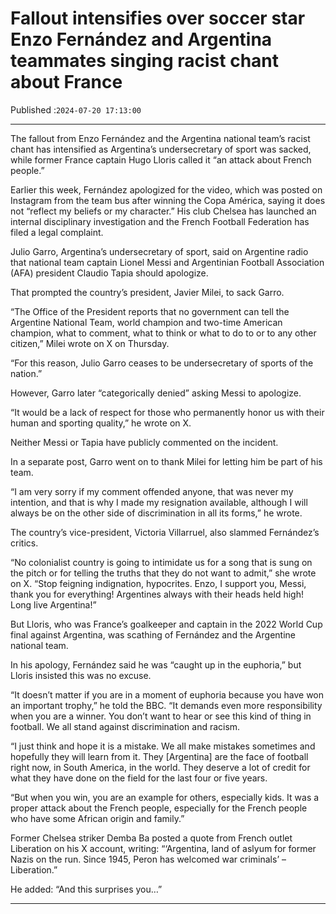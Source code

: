 # Fallout intensifies over soccer star Enzo Fernández and Argentina teammates singing racist chant about France

Published :`2024-07-20 17:13:00`

---

The fallout from Enzo Fernández and the Argentina national team’s racist chant has intensified as Argentina’s undersecretary of sport was sacked, while former France captain Hugo Lloris called it “an attack about French people.”

Earlier this week, Fernández apologized for the video, which was posted on Instagram from the team bus after winning the Copa América, saying it does not “reflect my beliefs or my character.” His club Chelsea has launched an internal disciplinary investigation and the French Football Federation has filed a legal complaint.

Julio Garro, Argentina’s undersecretary of sport, said on Argentine radio that national team captain Lionel Messi and Argentinian Football Association (AFA) president Claudio Tapia should apologize.

That prompted the country’s president, Javier Milei, to sack Garro.

“The Office of the President reports that no government can tell the Argentine National Team, world champion and two-time American champion, what to comment, what to think or what to do to or to any other citizen,” Milei wrote on X on Thursday.

“For this reason, Julio Garro ceases to be undersecretary of sports of the nation.”

However, Garro later “categorically denied” asking Messi to apologize.

“It would be a lack of respect for those who permanently honor us with their human and sporting quality,” he wrote on X.

Neither Messi or Tapia have publicly commented on the incident.

In a separate post, Garro went on to thank Milei for letting him be part of his team.

“I am very sorry if my comment offended anyone, that was never my intention, and that is why I made my resignation available, although I will always be on the other side of discrimination in all its forms,” he wrote.

The country’s vice-president, Victoria Villarruel, also slammed Fernández’s critics.

“No colonialist country is going to intimidate us for a song that is sung on the pitch or for telling the truths that they do not want to admit,” she wrote on X. “Stop feigning indignation, hypocrites. Enzo, I support you, Messi, thank you for everything! Argentines always with their heads held high! Long live Argentina!”

But Lloris, who was France’s goalkeeper and captain in the 2022 World Cup final against Argentina, was scathing of Fernández and the Argentine national team.

In his apology, Fernández said he was “caught up in the euphoria,” but Lloris insisted this was no excuse.

“It doesn’t matter if you are in a moment of euphoria because you have won an important trophy,” he told the BBC. “It demands even more responsibility when you are a winner. You don’t want to hear or see this kind of thing in football. We all stand against discrimination and racism.

“I just think and hope it is a mistake. We all make mistakes sometimes and hopefully they will learn from it. They [Argentina] are the face of football right now, in South America, in the world. They deserve a lot of credit for what they have done on the field for the last four or five years.

“But when you win, you are an example for others, especially kids. It was a proper attack about the French people, especially for the French people who have some African origin and family.”

Former Chelsea striker Demba Ba posted a quote from French outlet Liberation on his X account, writing: “‘Argentina, land of aslyum for former Nazis on the run. Since 1945, Peron has welcomed war criminals’ – Liberation.”

He added: “And this surprises you…”

---

